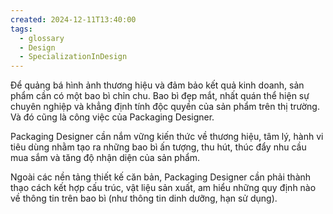 ```yaml
---
created: 2024-12-11T13:40:00
tags:
  - glossary
  - Design
  - SpecializationInDesign
---
```

Để quảng bá hình ảnh thương hiệu và đảm bảo kết quả kinh doanh, sản phẩm cần có một bao bì chỉn chu. Bao bì đẹp mắt, nhất quán thể hiện sự chuyên nghiệp và khẳng định tính độc quyền của sản phẩm trên thị trường. Và đó cũng là công việc của Packaging Designer. 

Packaging Designer cần nắm vững kiến thức về thương hiệu, tâm lý, hành vi tiêu dùng nhằm tạo ra những bao bì ấn tượng, thu hút, thúc đẩy nhu cầu mua sắm và tăng độ nhận diện của sản phẩm. 

Ngoài các nền tảng thiết kế căn bản, Packaging Designer cần phải thành thạo cách kết hợp cấu trúc, vật liệu sản xuất, am hiểu những quy định nào về thông tin trên bao bì (như thông tin dinh dưỡng, hạn sử dụng).